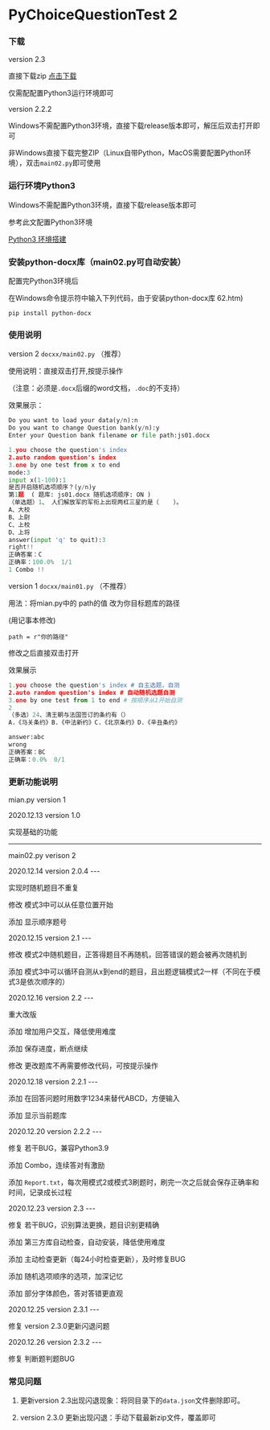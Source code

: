 # PyChoiceQuestionTest 2

### 下载

version 2.3

直接下载zip  [点击下载](https://github.com/CsomePro/PyChoiceQuestionTest2/archive/master.zip)

仅需配配置Python3运行环境即可

version 2.2.2

Windows不需配置Python3环境，直接下载release版本即可，解压后双击打开即可

非Windows直接下载完整ZIP（Linux自带Python，MacOS需要配置Python环境），双击`main02.py`即可使用

### 运行环境Python3

Windows不需配置Python3环境，直接下载release版本即可

参考此文配置Python3环境

[Python3 环境搭建](https://www.runoob.com/python3/python3-install.html)

### 安装python-docx库（main02.py可自动安装）

配置完Python3环境后

在Windows命令提示符中输入下列代码，由于安装python-docx库
62.htm)

`pip install python-docx`

### 使用说明

version 2  `docxx/main02.py` （推荐）

使用说明：直接双击打开,按提示操作

（注意：必须是`.docx`后缀的word文档，`.doc`的不支持）

效果展示：
``` python
Do you want to load your data(y/n):n
Do you want to change Question bank(y/n):y
Enter your Question bank filename or file path:js01.docx

1.you choose the question's index
2.auto random question's index
3.one by one test from x to end
mode:3
input x(1-100):1
是否开启随机选项顺序？(y/n)y
第1题  ( 题库: js01.docx 随机选项顺序: ON )
（单选题）1、 人们解放军的军衔上出现两杠三星的是（    ）。
A、大校
B、上尉 
C、上校 
D、上将 
answer(input 'q' to quit):3
right!!
正确答案：C
正确率：100.0%  1/1 
1 Combo !!
```

version 1  `docxx/main01.py` （不推荐）

用法：将mian.py中的 path的值 改为你目标题库的路径

(用记事本修改)

`path = r"你的路径"`

修改之后直接双击打开

效果展示
``` python
1.you choose the question's index # 自主选题，自测
2.auto random question's index # 自动随机选题自测
3.one by one test from 1 to end # 按顺序从1开始自测
2
（多选）24、清王朝与法国签订的条约有（）
A.《马关条约》B.《中法新约》C.《北京条约》D.《辛丑条约》

answer:abc
wrong
正确答案：BC
正确率：0.0%  0/1
```

### 更新功能说明
mian.py version 1

2020.12.13 version 1.0

实现基础的功能

--------------------------

main02.py verison 2

2020.12.14 version 2.0.4 ---

实现时随机题目不重复

修改 模式3中可以从任意位置开始

添加 显示顺序题号

2020.12.15 version 2.1 ---

修改 模式2中随机题目，正答得题目不再随机，回答错误的题会被再次随机到

添加 模式3中可以循环自测从x到end的题目，且出题逻辑模式2一样（不同在于模式3是依次顺序的）

2020.12.16 version 2.2 ---

重大改版

添加 增加用户交互，降低使用难度

添加 保存进度，断点继续

修改 更改题库不再需要修改代码，可按提示操作

2020.12.18 version 2.2.1 ---

添加 在回答问题时用数字1234来替代ABCD，方便输入

添加 显示当前题库

2020.12.20 version 2.2.2 ---


修复 若干BUG，兼容Python3.9

添加 Combo，连续答对有激励

添加 `Report.txt`，每次用模式2或模式3刷题时，刷完一次之后就会保存正确率和时间，记录成长过程

2020.12.23 version 2.3 ---

修复 若干BUG，识别算法更换，题目识别更精确

添加 第三方库自动检查，自动安装，降低使用难度

添加 主动检查更新（每24小时检查更新），及时修复BUG

添加 随机选项顺序的选项，加深记忆

添加 部分字体颜色，答对答错更直观

2020.12.25 version 2.3.1 ---

修复 version 2.3.0更新闪退问题

2020.12.26 version 2.3.2 ---

修复 判断题判题BUG

### 常见问题

1. 更新version 2.3出现闪退现象：将同目录下的`data.json`文件删除即可。

2. version 2.3.0 更新出现闪退：手动下载最新zip文件，覆盖即可

